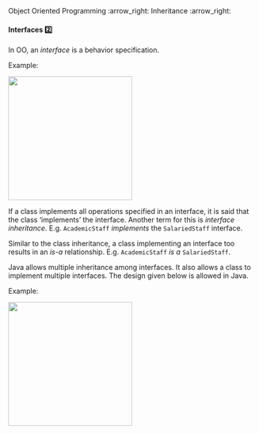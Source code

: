 <link rel="stylesheet" href="{{baseUrl}}/css/textbook.css">

<div class="website-content">

<div id="path">Object Oriented Programming :arrow_right: Inheritance :arrow_right:</div>

<div id="title">

#### Interfaces :two:

</div>

<div id="body">

In OO, an _interface_ is a behavior specification.

<dynamic-panel src="../../../uml/classDiagrams/interfaces/topicPanel.md" header="UML: Class Diagrams: Interface" is-open></dynamic-panel>

<p/>

<tip-box>

Example:

<img src="{{baseUrl}}/oopDesign/inheritance/interfaces/images/staff.png" height="250" />
<p/>

</tip-box>

If a class implements all operations specified in an interface, it is said that the class ‘implements’ the interface. Another term for this is _interface inheritance_. E.g. `AcademicStaff` _implements_ the `SalariedStaff` interface.

Similar to the class inheritance, a class implementing an interface too results in an _is-a_ relationship. E.g. `AcademicStaff` _is a_ `SalariedStaff`.

Java allows multiple inheritance among interfaces. It also allows a class to implement multiple interfaces. The design given below is allowed in Java.

<tip-box>

Example:

<img src="{{baseUrl}}/oopDesign/inheritance/interfaces/images/studentStaff.png" height="250" />
<p/>

</tip-box>

</div>

</div>

